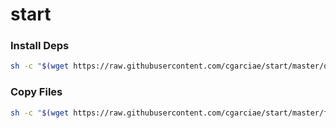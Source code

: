 # start

### Install Deps
```bash
sh -c "$(wget https://raw.githubusercontent.com/cgarciae/start/master/deps.sh -O -)"
```

### Copy Files
```bash
sh -c "$(wget https://raw.githubusercontent.com/cgarciae/start/master/files.sh -O -)"
```